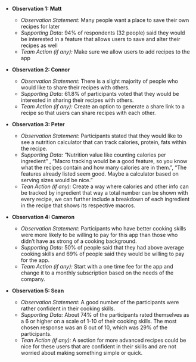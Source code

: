 - **Observation 1: Matt**
  - *Observation Statement:* Many people want a place to save their own recipes for later
  - *Supporting Data:* 94% of respondents (32 people) said they would be interested in a feature that allows users to save and alter their recipes as well
  - *Team Action (if any):* Make sure we allow users to add recipes to the app

- **Observation 2: Connor**
  - *Observation Statement:* There is a slight majority of people who would like to share their recipes with others. 
  - *Supporting Data:* 61.8% of participants voted that they would be interested in sharing their recipes with others. 
  - *Team Action (if any):* Create an option to generate a share link to a recipe so that users can share recipes with each other.
 
- **Observation 3: Peter**
  - *Observation Statement:* Participants stated that they would like to see a nutrition calculator that can track calories, protein, fats within the recipe.
  - *Supporting Data:*  “Nutrition value like counting calories per ingredient” , “Macro tracking would be a good feature, so you know what the recipes contain and how many calories are in them.”, “The features already listed seem good. Maybe a calculator based on serving sizes would be nice.”
  - *Tean Action (if any):* Create a way where calories and other info can be tracked by ingredient that way a total number can be shown with every recipe, we can further include a breakdown of each ingredient in the recipe that shows its respective macros.

- **Observation 4: Cameron**
  - *Observation Statement:*  Participants who have better cooking skills were more likely to be willing to pay for this app than those who didn’t have as strong of a cooking background.
  - *Supporting Data:* 50% of people said that they had above average cooking skills and 69% of people said they would be willing to pay for the app.
  - *Team Action (if any):* Start with a one time fee for the app and change it to a monthly subscription based on the needs of the company.

- **Observation 5: Sean**
  - *Observation Statement:* A good number of the participants were rather confident in their cooking skills. 
  - *Supporting Data:*  About 74% of the participants rated themselves as a 6 or higher on a scale of 1-10 of their cooking skills. The most chosen response was an 8 out of 10, which was 29% of the participants.
  - *Tean Action (if any):* A section for more advanced recipes could be nice for these users that are confident in their skills and are not worried about making something simple or quick.

